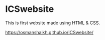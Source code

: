 # ICSwebsite

This is first website made using HTML & CSS.

https://osmanshaikh.github.io/ICSwebsite/
